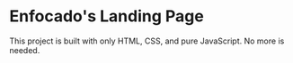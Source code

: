# Enfocado's Landing Page

This project is built with only HTML, CSS, and pure JavaScript. No more is needed.
